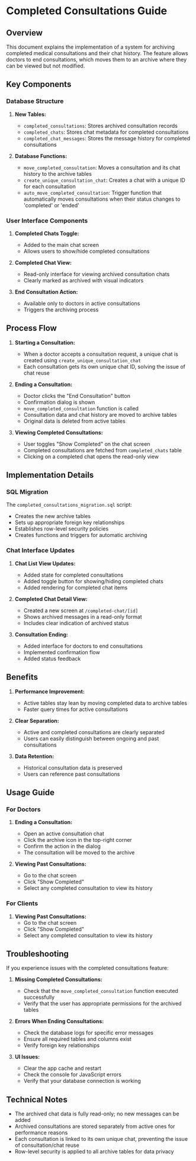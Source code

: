 # Completed Consultations Guide

## Overview

This document explains the implementation of a system for archiving completed medical consultations and their chat history. The feature allows doctors to end consultations, which moves them to an archive where they can be viewed but not modified.

## Key Components

### Database Structure

1. **New Tables:**
   - `completed_consultations`: Stores archived consultation records
   - `completed_chats`: Stores chat metadata for completed consultations
   - `completed_chat_messages`: Stores the message history for completed consultations

2. **Database Functions:**
   - `move_completed_consultation`: Moves a consultation and its chat history to the archive tables
   - `create_unique_consultation_chat`: Creates a chat with a unique ID for each consultation
   - `auto_move_completed_consultation`: Trigger function that automatically moves consultations when their status changes to 'completed' or 'ended'

### User Interface Components

1. **Completed Chats Toggle:**
   - Added to the main chat screen
   - Allows users to show/hide completed consultations

2. **Completed Chat View:**
   - Read-only interface for viewing archived consultation chats
   - Clearly marked as archived with visual indicators

3. **End Consultation Action:**
   - Available only to doctors in active consultations
   - Triggers the archiving process

## Process Flow

1. **Starting a Consultation:**
   - When a doctor accepts a consultation request, a unique chat is created using `create_unique_consultation_chat`
   - Each consultation gets its own unique chat ID, solving the issue of chat reuse

2. **Ending a Consultation:**
   - Doctor clicks the "End Consultation" button
   - Confirmation dialog is shown
   - `move_completed_consultation` function is called
   - Consultation data and chat history are moved to archive tables
   - Original data is deleted from active tables

3. **Viewing Completed Consultations:**
   - User toggles "Show Completed" on the chat screen
   - Completed consultations are fetched from `completed_chats` table
   - Clicking on a completed chat opens the read-only view

## Implementation Details

### SQL Migration

The `completed_consultations_migration.sql` script:
- Creates the new archive tables
- Sets up appropriate foreign key relationships
- Establishes row-level security policies
- Creates functions and triggers for automatic archiving

### Chat Interface Updates

1. **Chat List View Updates:**
   - Added state for completed consultations
   - Added toggle button for showing/hiding completed chats
   - Added rendering for completed chat items

2. **Completed Chat Detail View:**
   - Created a new screen at `/completed-chat/[id]`
   - Shows archived messages in a read-only format
   - Includes clear indication of archived status

3. **Consultation Ending:**
   - Added interface for doctors to end consultations
   - Implemented confirmation flow
   - Added status feedback

## Benefits

1. **Performance Improvement:**
   - Active tables stay lean by moving completed data to archive tables
   - Faster query times for active consultations

2. **Clear Separation:**
   - Active and completed consultations are clearly separated
   - Users can easily distinguish between ongoing and past consultations

3. **Data Retention:**
   - Historical consultation data is preserved
   - Users can reference past consultations

## Usage Guide

### For Doctors

1. **Ending a Consultation:**
   - Open an active consultation chat
   - Click the archive icon in the top-right corner
   - Confirm the action in the dialog
   - The consultation will be moved to the archive

2. **Viewing Past Consultations:**
   - Go to the chat screen
   - Click "Show Completed"
   - Select any completed consultation to view its history

### For Clients

1. **Viewing Past Consultations:**
   - Go to the chat screen
   - Click "Show Completed"
   - Select any completed consultation to view its history

## Troubleshooting

If you experience issues with the completed consultations feature:

1. **Missing Completed Consultations:**
   - Check that the `move_completed_consultation` function executed successfully
   - Verify that the user has appropriate permissions for the archived tables

2. **Errors When Ending Consultations:**
   - Check the database logs for specific error messages
   - Ensure all required tables and columns exist
   - Verify foreign key relationships

3. **UI Issues:**
   - Clear the app cache and restart
   - Check the console for JavaScript errors
   - Verify that your database connection is working

## Technical Notes

- The archived chat data is fully read-only; no new messages can be added
- Archived consultations are stored separately from active ones for performance reasons
- Each consultation is linked to its own unique chat, preventing the issue of consultation/chat reuse
- Row-level security is applied to all archive tables for data privacy 
